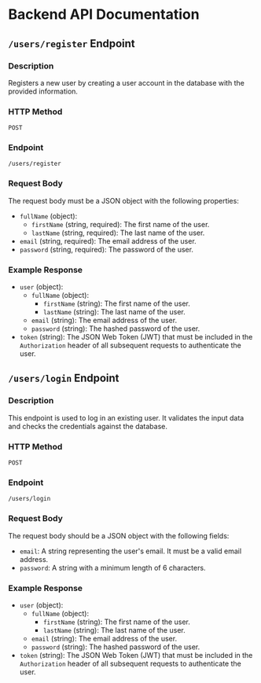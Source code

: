 # Backend API Documentation

## `/users/register` Endpoint

### Description

Registers a new user by creating a user account in the database with the provided information.

### HTTP Method

`POST`

### Endpoint

`/users/register`

### Request Body

The request body must be a JSON object with the following properties:

- `fullName` (object):
    - `firstName` (string, required): The first name of the user.
    - `lastName` (string, required): The last name of the user.
- `email` (string, required): The email address of the user.
- `password` (string, required): The password of the user.

### Example Response

- `user` (object):
    - `fullName` (object):
        - `firstName` (string): The first name of the user.
        - `lastName` (string): The last name of the user.
    - `email` (string): The email address of the user.
    - `password` (string): The hashed password of the user.
- `token` (string): The JSON Web Token (JWT) that must be included in the `Authorization` header of all subsequent requests to authenticate the user.

## `/users/login` Endpoint

### Description
This endpoint is used to log in an existing user. It validates the input data and checks the credentials against the database.

### HTTP Method
`POST`

### Endpoint
`/users/login`

### Request Body
The request body should be a JSON object with the following fields:

- `email`: A string representing the user's email. It must be a valid email address.
- `password`: A string with a minimum length of 6 characters.

### Example Response
- `user` (object):
    - `fullName` (object):
        - `firstName` (string): The first name of the user.
        - `lastName` (string): The last name of the user.
    - `email` (string): The email address of the user.
    - `password` (string): The hashed password of the user.
- `token` (string): The JSON Web Token (JWT) that must be included in the `Authorization` header of all subsequent requests to authenticate the user.
